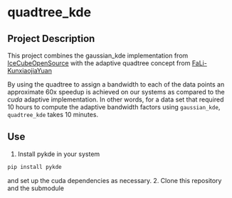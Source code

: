 # quadtree_kde

## Project Description
This project combines the gaussian_kde implementation from [IceCubeOpenSource](https://github.com/IceCubeOpenSource/kde) with the adaptive quadtree concept from [FaLi-KunxiaojiaYuan](https://github.com/FaLi-KunxiaojiaYuan/Spatial-Statistics)

By using the quadtree to assign a bandwidth to each of the data points an approximate 60x speedup is achieved on our systems as compared to the *cuda* adaptive implementation.  In other words, for a data set that required 10 hours to compute the adaptive bandwidth factors using ```gaussian_kde```, ```quadtree_kde``` takes 10 minutes.

## Use
1. Install pykde in your system
```bash
pip install pykde
```
and set up the cuda dependencies as necessary.
2. Clone this repository and the submodule
